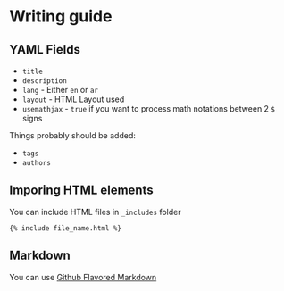 # Writing guide
## YAML Fields
- `title`
- `description`
- `lang` - Either `en` or `ar`
- `layout` - HTML Layout used
- `usemathjax` - `true` if you want to process math notations between 2 `$` signs

Things probably should be added:
- `tags`
- `authors`
  
## Imporing HTML elements
You can include HTML files in `_includes` folder
```
{% include file_name.html %}
```

## Markdown
You can use [Github Flavored Markdown](https://docs.github.com/en/get-started/writing-on-github/getting-started-with-writing-and-formatting-on-github/basic-writing-and-formatting-syntax)